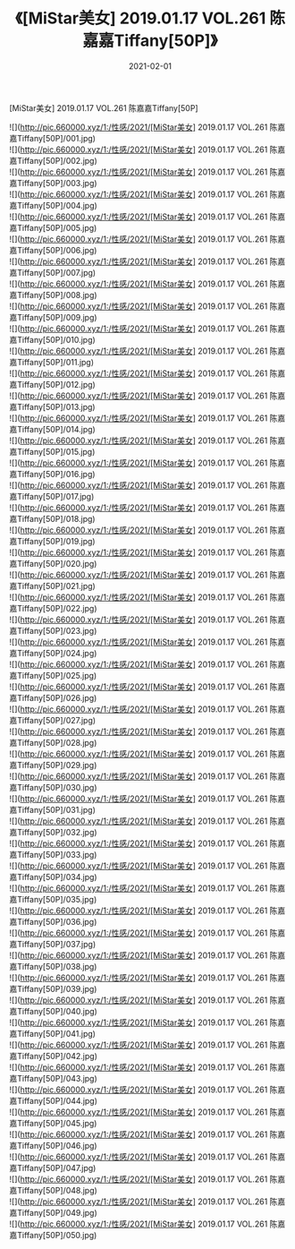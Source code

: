 ﻿---
layout: post
title:  《[MiStar美女] 2019.01.17 VOL.261 陈嘉嘉Tiffany[50P]》
date:   2021-02-01
img: http://pic.660000.xyz/1:/性感/2021/[MiStar美女] 2019.01.17 VOL.261 陈嘉嘉Tiffany[50P]/000.jpg
categories: [美女, 清纯, 唯美]
---

[MiStar美女] 2019.01.17 VOL.261 陈嘉嘉Tiffany[50P]

  ![](http://pic.660000.xyz/1:/性感/2021/[MiStar美女] 2019.01.17 VOL.261 陈嘉嘉Tiffany[50P]/001.jpg) <br> ![](http://pic.660000.xyz/1:/性感/2021/[MiStar美女] 2019.01.17 VOL.261 陈嘉嘉Tiffany[50P]/002.jpg) <br> ![](http://pic.660000.xyz/1:/性感/2021/[MiStar美女] 2019.01.17 VOL.261 陈嘉嘉Tiffany[50P]/003.jpg) <br> ![](http://pic.660000.xyz/1:/性感/2021/[MiStar美女] 2019.01.17 VOL.261 陈嘉嘉Tiffany[50P]/004.jpg) <br> ![](http://pic.660000.xyz/1:/性感/2021/[MiStar美女] 2019.01.17 VOL.261 陈嘉嘉Tiffany[50P]/005.jpg) <br> ![](http://pic.660000.xyz/1:/性感/2021/[MiStar美女] 2019.01.17 VOL.261 陈嘉嘉Tiffany[50P]/006.jpg) <br> ![](http://pic.660000.xyz/1:/性感/2021/[MiStar美女] 2019.01.17 VOL.261 陈嘉嘉Tiffany[50P]/007.jpg) <br> ![](http://pic.660000.xyz/1:/性感/2021/[MiStar美女] 2019.01.17 VOL.261 陈嘉嘉Tiffany[50P]/008.jpg) <br> ![](http://pic.660000.xyz/1:/性感/2021/[MiStar美女] 2019.01.17 VOL.261 陈嘉嘉Tiffany[50P]/009.jpg) <br> ![](http://pic.660000.xyz/1:/性感/2021/[MiStar美女] 2019.01.17 VOL.261 陈嘉嘉Tiffany[50P]/010.jpg) <br> ![](http://pic.660000.xyz/1:/性感/2021/[MiStar美女] 2019.01.17 VOL.261 陈嘉嘉Tiffany[50P]/011.jpg) <br> ![](http://pic.660000.xyz/1:/性感/2021/[MiStar美女] 2019.01.17 VOL.261 陈嘉嘉Tiffany[50P]/012.jpg) <br> ![](http://pic.660000.xyz/1:/性感/2021/[MiStar美女] 2019.01.17 VOL.261 陈嘉嘉Tiffany[50P]/013.jpg) <br> ![](http://pic.660000.xyz/1:/性感/2021/[MiStar美女] 2019.01.17 VOL.261 陈嘉嘉Tiffany[50P]/014.jpg) <br> ![](http://pic.660000.xyz/1:/性感/2021/[MiStar美女] 2019.01.17 VOL.261 陈嘉嘉Tiffany[50P]/015.jpg) <br> ![](http://pic.660000.xyz/1:/性感/2021/[MiStar美女] 2019.01.17 VOL.261 陈嘉嘉Tiffany[50P]/016.jpg) <br> ![](http://pic.660000.xyz/1:/性感/2021/[MiStar美女] 2019.01.17 VOL.261 陈嘉嘉Tiffany[50P]/017.jpg) <br> ![](http://pic.660000.xyz/1:/性感/2021/[MiStar美女] 2019.01.17 VOL.261 陈嘉嘉Tiffany[50P]/018.jpg) <br> ![](http://pic.660000.xyz/1:/性感/2021/[MiStar美女] 2019.01.17 VOL.261 陈嘉嘉Tiffany[50P]/019.jpg) <br> ![](http://pic.660000.xyz/1:/性感/2021/[MiStar美女] 2019.01.17 VOL.261 陈嘉嘉Tiffany[50P]/020.jpg) <br> ![](http://pic.660000.xyz/1:/性感/2021/[MiStar美女] 2019.01.17 VOL.261 陈嘉嘉Tiffany[50P]/021.jpg) <br> ![](http://pic.660000.xyz/1:/性感/2021/[MiStar美女] 2019.01.17 VOL.261 陈嘉嘉Tiffany[50P]/022.jpg) <br> ![](http://pic.660000.xyz/1:/性感/2021/[MiStar美女] 2019.01.17 VOL.261 陈嘉嘉Tiffany[50P]/023.jpg) <br> ![](http://pic.660000.xyz/1:/性感/2021/[MiStar美女] 2019.01.17 VOL.261 陈嘉嘉Tiffany[50P]/024.jpg) <br> ![](http://pic.660000.xyz/1:/性感/2021/[MiStar美女] 2019.01.17 VOL.261 陈嘉嘉Tiffany[50P]/025.jpg) <br> ![](http://pic.660000.xyz/1:/性感/2021/[MiStar美女] 2019.01.17 VOL.261 陈嘉嘉Tiffany[50P]/026.jpg) <br> ![](http://pic.660000.xyz/1:/性感/2021/[MiStar美女] 2019.01.17 VOL.261 陈嘉嘉Tiffany[50P]/027.jpg) <br> ![](http://pic.660000.xyz/1:/性感/2021/[MiStar美女] 2019.01.17 VOL.261 陈嘉嘉Tiffany[50P]/028.jpg) <br> ![](http://pic.660000.xyz/1:/性感/2021/[MiStar美女] 2019.01.17 VOL.261 陈嘉嘉Tiffany[50P]/029.jpg) <br> ![](http://pic.660000.xyz/1:/性感/2021/[MiStar美女] 2019.01.17 VOL.261 陈嘉嘉Tiffany[50P]/030.jpg) <br> ![](http://pic.660000.xyz/1:/性感/2021/[MiStar美女] 2019.01.17 VOL.261 陈嘉嘉Tiffany[50P]/031.jpg) <br> ![](http://pic.660000.xyz/1:/性感/2021/[MiStar美女] 2019.01.17 VOL.261 陈嘉嘉Tiffany[50P]/032.jpg) <br> ![](http://pic.660000.xyz/1:/性感/2021/[MiStar美女] 2019.01.17 VOL.261 陈嘉嘉Tiffany[50P]/033.jpg) <br> ![](http://pic.660000.xyz/1:/性感/2021/[MiStar美女] 2019.01.17 VOL.261 陈嘉嘉Tiffany[50P]/034.jpg) <br> ![](http://pic.660000.xyz/1:/性感/2021/[MiStar美女] 2019.01.17 VOL.261 陈嘉嘉Tiffany[50P]/035.jpg) <br> ![](http://pic.660000.xyz/1:/性感/2021/[MiStar美女] 2019.01.17 VOL.261 陈嘉嘉Tiffany[50P]/036.jpg) <br> ![](http://pic.660000.xyz/1:/性感/2021/[MiStar美女] 2019.01.17 VOL.261 陈嘉嘉Tiffany[50P]/037.jpg) <br> ![](http://pic.660000.xyz/1:/性感/2021/[MiStar美女] 2019.01.17 VOL.261 陈嘉嘉Tiffany[50P]/038.jpg) <br> ![](http://pic.660000.xyz/1:/性感/2021/[MiStar美女] 2019.01.17 VOL.261 陈嘉嘉Tiffany[50P]/039.jpg) <br> ![](http://pic.660000.xyz/1:/性感/2021/[MiStar美女] 2019.01.17 VOL.261 陈嘉嘉Tiffany[50P]/040.jpg) <br> ![](http://pic.660000.xyz/1:/性感/2021/[MiStar美女] 2019.01.17 VOL.261 陈嘉嘉Tiffany[50P]/041.jpg) <br> ![](http://pic.660000.xyz/1:/性感/2021/[MiStar美女] 2019.01.17 VOL.261 陈嘉嘉Tiffany[50P]/042.jpg) <br> ![](http://pic.660000.xyz/1:/性感/2021/[MiStar美女] 2019.01.17 VOL.261 陈嘉嘉Tiffany[50P]/043.jpg) <br> ![](http://pic.660000.xyz/1:/性感/2021/[MiStar美女] 2019.01.17 VOL.261 陈嘉嘉Tiffany[50P]/044.jpg) <br> ![](http://pic.660000.xyz/1:/性感/2021/[MiStar美女] 2019.01.17 VOL.261 陈嘉嘉Tiffany[50P]/045.jpg) <br> ![](http://pic.660000.xyz/1:/性感/2021/[MiStar美女] 2019.01.17 VOL.261 陈嘉嘉Tiffany[50P]/046.jpg) <br> ![](http://pic.660000.xyz/1:/性感/2021/[MiStar美女] 2019.01.17 VOL.261 陈嘉嘉Tiffany[50P]/047.jpg) <br> ![](http://pic.660000.xyz/1:/性感/2021/[MiStar美女] 2019.01.17 VOL.261 陈嘉嘉Tiffany[50P]/048.jpg) <br> ![](http://pic.660000.xyz/1:/性感/2021/[MiStar美女] 2019.01.17 VOL.261 陈嘉嘉Tiffany[50P]/049.jpg) <br> ![](http://pic.660000.xyz/1:/性感/2021/[MiStar美女] 2019.01.17 VOL.261 陈嘉嘉Tiffany[50P]/050.jpg) <br>